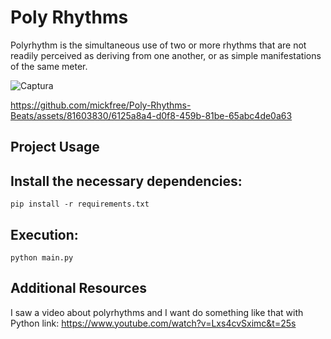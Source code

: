 
# Poly Rhythms
Polyrhythm is the simultaneous use of two or more rhythms that are not readily perceived as deriving from one another, or as simple manifestations of the same meter.

![Captura](https://github.com/mickfree/Poly-Rhythms-Beats/assets/81603830/498c6c31-9c45-4a91-9693-2ca0595cee68)


https://github.com/mickfree/Poly-Rhythms-Beats/assets/81603830/6125a8a4-d0f8-459b-81be-65abc4de0a63



## Project Usage

## Install the necessary dependencies:

```shell
pip install -r requirements.txt
```

## Execution:

```shell
python main.py
```

## Additional Resources

I saw a video about polyrhythms and I want do something like that with Python
link: https://www.youtube.com/watch?v=Lxs4cvSximc&t=25s
